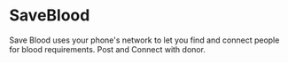# SaveBlood
Save Blood uses your phone's network to let you find and connect people for blood requirements. Post and Connect with donor.
